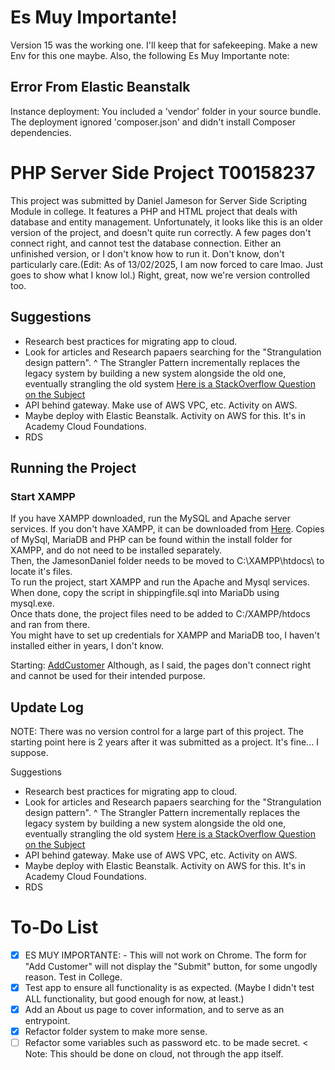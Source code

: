# Es Muy Importante!
Version 15 was the working one. I'll keep that for safekeeping. Make a new Env for this one maybe.
Also, the following Es Muy Importante note:
## Error From Elastic Beanstalk
Instance deployment: You included a 'vendor' folder in your source bundle. The deployment ignored 'composer.json' and didn't install Composer dependencies.
# PHP Server Side Project T00158237
This project was submitted by Daniel Jameson for Server Side Scripting Module in college. It features a PHP and HTML project that deals with database and entity management.
Unfortunately, it looks like this is an older version of the project, and doesn't quite run correctly. A few pages don't connect right, and cannot test the database connection.
Either an unfinished version, or I don't know how to run it. Don't know, don't particularly care.(Edit: As of 13/02/2025, I am now forced to care lmao. Just goes to show what I know lol.)
Right, great, now we're version controlled too.

## Suggestions
* Research best practices for migrating app to cloud.
* Look for articles and Research papaers searching for the "Strangulation design pattern".
^ The Strangler Pattern incrementally replaces the legacy system by building a new system alongside the old one, eventually strangling the old system
[Here is a StackOverflow Question on the Subject](https://stackoverflow.com/questions/1118804/application-strangler-pattern-experiences-thoughts)
* API behind gateway. Make use of AWS VPC, etc. Activity on AWS.
* Maybe deploy with Elastic Beanstalk. Activity on AWS for this. It's in Academy Cloud Foundations.
* RDS

## Running the Project
### Start XAMPP
If you have XAMPP downloaded, run the MySQL and Apache server services. If you don't have XAMPP, it can be downloaded from [Here](https://www.apachefriends.org/download.html). Copies of MySql, MariaDB and PHP can be found within the install folder for XAMPP, and do not need to be installed separately.  
Then, the JamesonDaniel folder needs to be moved to C:\XAMPP\htdocs\ to locate it's files.  
To run the project, start XAMPP and run the Apache and Mysql services. When done, copy the script in shippingfile.sql into MariaDb using mysql.exe.  
Once thats done, the project files need to be added to C:/XAMPP/htdocs and ran from there.  
You might have to set up credentials for XAMPP and MariaDB too, I haven't installed either in years, I don't know.

Starting: [AddCustomer](http://localhost/JamesonDaniel/login/login.php)
Although, as I said, the pages don't connect right and cannot be used for their intended purpose.

## Update Log
NOTE: There was no version control for a large part of this project. The starting point here is 2 years after it was submitted as a project. It's fine... I suppose.

Suggestions
* Research best practices for migrating app to cloud.
* Look for articles and Research papaers searching for the "Strangulation design pattern".
^ The Strangler Pattern incrementally replaces the legacy system by building a new system alongside the old one, eventually strangling the old system
[Here is a StackOverflow Question on the Subject](https://stackoverflow.com/questions/1118804/application-strangler-pattern-experiences-thoughts)
* API behind gateway. Make use of AWS VPC, etc. Activity on AWS.
* Maybe deploy with Elastic Beanstalk. Activity on AWS for this. It's in Academy Cloud Foundations.
* RDS

# To-Do List
- [x] ES MUY IMPORTANTE: - This will not work on Chrome. The form for "Add Customer" will not display the "Submit" button, for some ungodly reason. Test in College.
- [x] Test app to ensure all functionality is as expected. (Maybe I didn't test ALL functionality, but good enough for now, at least.)
- [x] Add an About us page to cover information, and to serve as an entrypoint.
- [x] Refactor folder system to make more sense.
- [ ] Refactor some variables such as password etc. to be made secret. < Note: This should be done on cloud, not through the app itself.